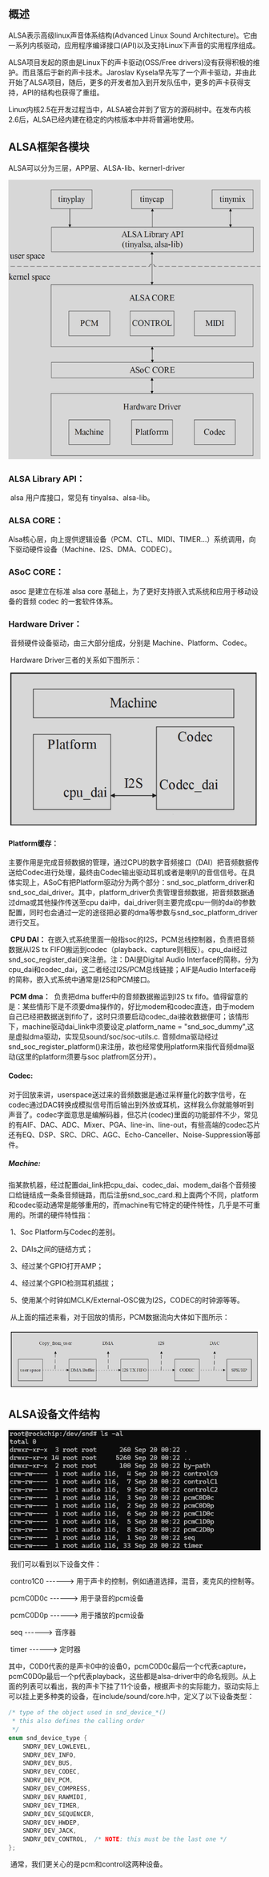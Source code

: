 ## 概述

ALSA表示高级linux声音体系结构(Advanced Linux Sound Architecture)。它由一系列内核驱动，应用程序编译接口(API)以及支持Linux下声音的实用程序组成。

ALSA项目发起的原由是Linux下的声卡驱动(OSS/Free drivers)没有获得积极的维护。而且落后于新的声卡技术。Jaroslav Kysela早先写了一个声卡驱动，并由此开始了ALSA项目，随后，更多的开发者加入到开发队伍中，更多的声卡获得支持，API的结构也获得了重组。

Linux内核2.5在开发过程当中，ALSA被合并到了官方的源码树中。在发布内核2.6后，ALSA已经内建在稳定的内核版本中并将普遍地使用。

## ALSA框架各模块

ALSA可以分为三层，APP层、ALSA-lib、kernerl-driver

![image-20240827143258799](./img/image-20240827143258799.png)

### ALSA Library API：
​        alsa 用户库接口，常见有 tinyalsa、alsa-lib。

### ALSA CORE：
​        Alsa核心层，向上提供逻辑设备（PCM、CTL、MIDI、TIMER…）系统调用，向下驱动硬件设备（Machine、I2S、DMA、CODEC）。

### ASoC CORE：
​        asoc 是建立在标准 alsa core 基础上，为了更好支持嵌入式系统和应用于移动设备的音频 codec 的一套软件体系。

### Hardware Driver：

​        音频硬件设备驱动，由三大部分组成，分别是 Machine、Platform、Codec。

​        Hardware Driver三者的关系如下图所示：

![image-20240827145354236](./img/image-20240827145354236.png)

####  Platform缓存：

​        主要作用是完成音频数据的管理，通过CPU的数字音频接口（DAI）把音频数据传送给Codec进行处理，最终由Codec输出驱动耳机或者是喇叭的音信信号。在具体实现上，ASoC有把Platform驱动分为两个部分：snd_soc_platform_driver和snd_soc_dai_driver。其中，platform_driver负责管理音频数据，把音频数据通过dma或其他操作传送至cpu dai中，dai_driver则主要完成cpu一侧的dai的参数配置，同时也会通过一定的途径把必要的dma等参数与snd_soc_platform_driver进行交互。

​        **CPU DAI：**
​         在嵌入式系统里面一般指soc的I2S，PCM总线控制器，负责把音频数据从I2S tx FIFO搬运到codec（playback、capture则相反）。cpu_dai经过 snd_soc_register_dai()来注册。注：DAI是Digital Audio Interface的简称，分为cpu_dai和codec_dai，这二者经过I2S/PCM总线链接；AIF是Audio Interface母的简称，嵌入式系统中通常是I2S和PCM接口。

​        **PCM dma：**
​         负责把dma buffer中的音频数据搬运到I2S tx fifo。值得留意的是：某些情形下是不须要dma操作的，好比modem和codec直连，由于modem自己已经把数据送到fifo了，这时只须要启动codec_dai接收数据便可；该情形下，machine驱动dai_link中须要设定.platform_name = "snd_soc_dummy",这是虚拟dma驱动，实现见sound/soc/soc-utils.c. 音频dma驱动经过 snd_soc_register_platform()来注册，故也经常使用platform来指代音频dma驱动(这里的platform须要与soc platfrom区分开）。

#### Codec:

​      对于回放来讲，userspace送过来的音频数据是通过采样量化的数字信号，在codec通过DAC转换成模拟信号而后输出到外放或耳机，这样我么你就能够听到声音了。codec字面意思是编解码器，但芯片(codec)里面的功能部件不少，常见的有AIF、DAC、ADC、Mixer、PGA、line-in、line-out，有些高端的codec芯片还有EQ、DSP、SRC、DRC、AGC、Echo-Canceller、Noise-Suppression等部件。

##### Machine:

​      指某款机器，经过配置dai_link把cpu_dai、codec_dai、modem_dai各个音频接口给链结成一条条音频链路，而后注册snd_soc_card.和上面两个不同，platform和codec驱动通常是能够重用的，而machine有它特定的硬件特性，几乎是不可重用的。所谓的硬件特性指：

​            1、Soc Platform与Codec的差别。

​            2、DAIs之间的链结方式；

​            3、经过某个GPIO打开AMP；

​            4、经过某个GPIO检测耳机插拔；

​            5、使用某个时钟如MCLK/External-OSC做为I2S，CODEC的时钟源等等。

​    从上面的描述来看，对于回放的情形，PCM数据流向大体如下图所示：

![image-20240827150938434](./img/image-20240827150938434.png)

## ALSA设备文件结构

![image-20240827152947452](./img/image-20240827152947452.png)

​    我们可以看到以下设备文件：

​            contro1C0 ------>               用于声卡的控制，例如通道选择，混音，麦克风的控制等。

​            pcmC0D0c ------>              用于录音的pcm设备

​            pcmC0D0p ------>              用于播放的pcm设备

​            seq ------>                          音序器

​            timer ------>                        定时器

 其中，C0D0代表的是声卡0中的设备0，pcmC0D0c最后一个c代表capture，pcmC0D0p最后一个p代表playback，这些都是alsa-driver中的命名规则。从上面的列表可以看出，我的声卡下挂了11个设备，根据声卡的实际能力，驱动实际上可以挂上更多种类的设备，在include/sound/core.h中，定义了以下设备类型：

```c
/* type of the object used in snd_device_*()
 * this also defines the calling order
 */
enum snd_device_type {
	SNDRV_DEV_LOWLEVEL,
	SNDRV_DEV_INFO,
	SNDRV_DEV_BUS,
	SNDRV_DEV_CODEC,
	SNDRV_DEV_PCM,
	SNDRV_DEV_COMPRESS,
	SNDRV_DEV_RAWMIDI,
	SNDRV_DEV_TIMER,
	SNDRV_DEV_SEQUENCER,
	SNDRV_DEV_HWDEP,
	SNDRV_DEV_JACK,
	SNDRV_DEV_CONTROL,	/* NOTE: this must be the last one */
};
```

​    通常，我们更关心的是pcm和control这两种设备。

